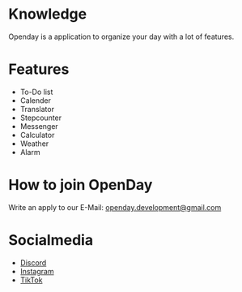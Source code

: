 # Knowledge
Openday is a application to organize your day with a lot of features.
  # Features
  - To-Do list
  - Calender
  - Translator
  - Stepcounter
  - Messenger
  - Calculator
  - Weather
  - Alarm
  
  # How to join OpenDay
  Write an apply to our E-Mail: openday.development@gmail.com
  
  # Socialmedia
  - [Discord](discord.ggMYCSS5VZyY)
  - [Instagram](https://www.instagram.com/openday.development/)
  - [TikTok](https://www.tiktok.com/@openday.development)
